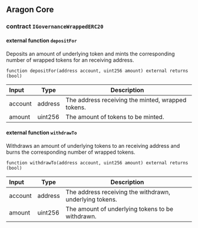 ## Aragon Core

###  contract `IGovernanceWrappedERC20`

#### external function `depositFor`

Deposits an amount of underlying token and mints the corresponding number of wrapped tokens for an receiving address.

```solidity
function depositFor(address account, uint256 amount) external returns (bool) 
```

| Input | Type | Description |
|:----- | ---- | ----------- |
| account | address | The address receiving the minted, wrapped tokens. |
| amount | uint256 | The amount of tokens to be  minted. |

#### external function `withdrawTo`

Withdraws an amount of underlying tokens to an receiving address and burns the corresponding number of wrapped tokens.

```solidity
function withdrawTo(address account, uint256 amount) external returns (bool) 
```

| Input | Type | Description |
|:----- | ---- | ----------- |
| account | address | The address receiving the withdrawn, underlying tokens. |
| amount | uint256 | The amount of underlying tokens to be withdrawn. |

